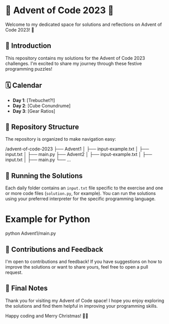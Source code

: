 # 🎄 Advent of Code 2023 🎅

Welcome to my dedicated space for solutions and reflections on Advent of Code 2023! 🌟

## 🚀 Introduction

This repository contains my solutions for the Advent of Code 2023 challenges. I'm excited to share my journey through these festive programming puzzles!

## 🗓️ Calendar

- **Day 1**: [Trebuchet?!]
- **Day 2**: [Cube Conundrume]
- **Day 3**: [Gear Ratios]

## 📂 Repository Structure

The repository is organized to make navigation easy:

/advent-of-code-2023
├── Advent1
│ ├── input-example.txt
│ ├── input.txt
│ ├── main.py
├── Advent2
│ ├── input-example.txt
│ ├── input.txt
│ ├── main.py
└── ...

## 🤖 Running the Solutions

Each daily folder contains an `input.txt` file specific to the exercise and one or more code files (`solution.py`, for example). You can run the solutions using your preferred interpreter for the specific programming language.

# Example for Python
python Advent1/main.py

## 🎁 Contributions and Feedback

I'm open to contributions and feedback! If you have suggestions on how to improve the solutions or want to share yours, feel free to open a pull request.

## 📜 Final Notes

Thank you for visiting my Advent of Code space! I hope you enjoy exploring the solutions and find them helpful in improving your programming skills.

Happy coding and Merry Christmas! 🎁🎉
